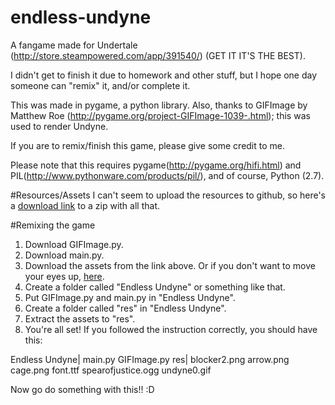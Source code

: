 # endless-undyne
A fangame made for Undertale (http://store.steampowered.com/app/391540/) (GET IT IT'S THE BEST).

I didn't get to finish it due to homework and other stuff, but I hope one day someone can "remix" it, and/or complete it. 

This was made in pygame, a python library. Also, thanks to GIFImage by Matthew Roe (http://pygame.org/project-GIFImage-1039-.html); this was used to render Undyne.

If you are to remix/finish this game, please give some credit to me.

Please note that this requires pygame(http://pygame.org/hifi.html) and PIL(http://www.pythonware.com/products/pil/), and of course, Python (2.7).

#Resources/Assets
I can't seem to upload the resources to github, so here's a [download link](https://www.dropbox.com/s/95g6kjg2egkbz7w/res.zip?dl=0) to a zip with all that.

#Remixing the game
1. Download GIFImage.py.
2. Download main.py.
3. Download the assets from the link above. Or if you don't want to move your eyes up, [here](https://www.dropbox.com/s/95g6kjg2egkbz7w/res.zip?dl=0).
4. Create a folder called "Endless Undyne" or something like that.
5. Put GIFImage.py and main.py in "Endless Undyne".
6. Create a folder called "res" in "Endless Undyne".
7. Extract the assets to "res".
8. You're all set! If you followed the instruction correctly, you should have this:

Endless Undyne|
  main.py
  GIFImage.py
  res|
    blocker2.png
    arrow.png
    cage.png
    font.ttf
    spearofjustice.ogg
    undyne0.gif
    
Now go do something with this!! :D




